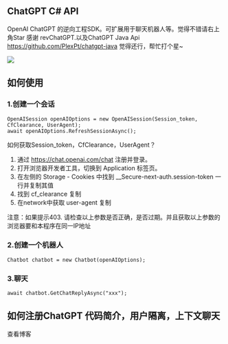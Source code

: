 ## ChatGPT C# API

OpenAI ChatGPT 的逆向工程SDK。可扩展用于聊天机器人等。觉得不错请右上角Star
感谢 revChatGPT.以及ChatGPT Java Api https://github.com/PlexPt/chatgpt-java
觉得还行，帮忙打个星~

![](https://avatars.githubusercontent.com/u/14957082?s=200&v=4)

## 如何使用
### 1.创建一个会话
```
OpenAISession openAIOptions = new OpenAISession(Session_token, CfClearance, UserAgent);
await openAIOptions.RefreshSessionAsync();
```
如何获取Session_token，CfClearance，UserAgent？
1. 通过 https://chat.openai.com/chat 注册并登录。
2. 打开浏览器开发者工具，切换到 Application 标签页。
3. 在左侧的 Storage - Cookies 中找到 __Secure-next-auth.session-token 一行并复制其值
4. 找到 cf_clearance 复制
5. 在network中获取 user-agent 复制

注意：如果提示403. 请检查以上参数是否正确，是否过期。并且获取以上参数的浏览器要和本程序在同一IP地址

### 2.创建一个机器人
```
Chatbot chatbot = new Chatbot(openAIOptions);
```
### 3.聊天
```
await chatbot.GetChatReplyAsync("xxx");
```
## 如何注册ChatGPT 代码简介，用户隔离，上下文聊天
查看博客